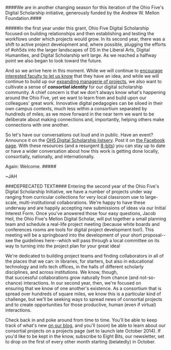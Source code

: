 ####We are in another changing season for this iteration of the Ohio Five's Digital Scholarship initiative, generously funded by the Andrew W. Mellon Foundation.####

#####In the first year under this grant, Ohio Five Digital Scholarship focused on building relationships and then establishing and testing the workflows under which projects would grow. In its second year, there was a shift to active project development and, where possible, plugging the efforts of #oh5ds into the larger landscapes of DS in the Liberal Arts, Digital Humanities, and Digital Scholarship writ large. As we reached a halfway point we also began to look toward the future.

And so we arrive here in this moment. While we will continue to [encourage interested faculty to let us know](http://digitalscholarship.ohio5.org/initial-interest-form/) that they have an idea, and while we will continue to build up our [expanding managerie of projects](http://digitalscholarship.ohio5.org/oh5_projects/), we also want to cultivate a sense of ***consortial identity*** for our digital scholarship community. A chief concern is that we don't always know what's happening around the Ohio Five, yet we want to learn from and build upon our colleagues' great work. Innovative digital pedagogies can be siloed in their own campus contexts, much less within a consortium separated by hundreds of miles; as we move forward in the near term we want to be deliberate about making connections and, importantly, helping others make connections with one another. 

So let's have our conversations out loud and in public. Have an event? Announce it on the [OH5 Digital Scholarship listserv](https://groups.google.com/forum/#!forum/oh5digitalscholarship). Post it on [the Facebook page](https://www.facebook.com/ohiofiveDS/). With these resources (and a resurgent [8-bits](http://us9.campaign-archive2.com/home/?u=70ff65e31bcfd9306a77d2327&id=fc1185fb48)) you can stay up to date or have a wider conversation about how this work is getting done locally, consortially, nationally, and internationally. 

Again: Welcome. #####

~JAH




###DEPRECATED TEXT####
Entering the second year of the Ohio Five's Digital Scholarship Initiative, we have a number of projects under way ranging from curricular collections for very local classroom use to large-scale, multi-institutional collaborations. We're happy to have these underway and are happily accepting new submissions of ideas via our Initial Interest Form. Once you've answered those four easy questions, Jacob Heil, the Ohio Five's Mellon Digital Scholar, will put together a small planning team and schedule a real-life project meeting (because white boards and conferences rooms are tools for digital project development too!). This meeting will be a springboard into the development of your short proposal--see the guidelines here--which will pass through a local committee on its way to turning into the project plan for your great idea!

We're dedicated to building project teams and finding collaborators in all of the places that we can: in libraries, for starters, but also in educational technology and info tech offices, in the halls of different scholarly disciplines, and across institutions. We know, though, that successful collaborations grow naturally from chance (and not-so-chance) interactions. In our second year, then, we're focused on ensuring that we know of one another's existence. As a consortium that is spread over hundreds of square miles, we know this is a particular kind of challenge, but we'll be seeking ways to spread news of consortial projects and to create opportunities for those productive, human (even if virtual) interactions.

Check back in and poke around from time to time. You'll be able to keep track of what's new <a title="Our Latest Posts" href="http://digitalscholarship.ohio5.org/blog/">on our blog</a>, and you'll (soon) be able to learn about our consortial projects on a projects page (set to launch late October 2014). If you'd like to be kept in the know, subscribe to Eight Bits, our newsletter, set to drop on the first of every other month starting (belatedly) in October.